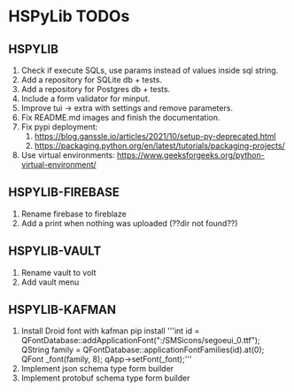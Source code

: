 # HSPyLib TODOs

## HSPYLIB

1. Check if execute SQLs, use params instead of values inside sql string.
2. Add a repository for SQLite db + tests.
3. Add a repository for Postgres db + tests.
4. Include a form validator for minput.
5. Improve tui -> extra with settings and remove parameters.
6. Fix README.md images and finish the documentation.
7. Fix pypi deployment:
   1. https://blog.ganssle.io/articles/2021/10/setup-py-deprecated.html
   2. https://packaging.python.org/en/latest/tutorials/packaging-projects/
8. Use virtual environments: https://www.geeksforgeeks.org/python-virtual-environment/

## HSPYLIB-FIREBASE

1. Rename firebase to fireblaze
2. Add a print when nothing was uploaded (??dir not found??)

## HSPYLIB-VAULT

1. Rename vault to volt
2. Add vault menu

## HSPYLIB-KAFMAN

1. Install Droid font with kafman pip install
    '''int id = QFontDatabase::addApplicationFont(":/SMSicons/segoeui_0.ttf");
    QString family = QFontDatabase::applicationFontFamilies(id).at(0);
    QFont _font(family, 8);
    qApp->setFont(_font);'''
2. Implement json schema type form builder
3. Implement protobuf schema type form builder
